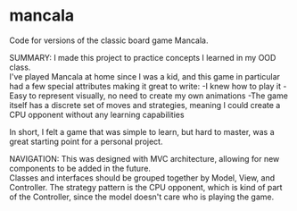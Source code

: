 # mancala
Code for versions of the classic board game Mancala.

SUMMARY:
I made this project to practice concepts I learned in my OOD class.  
I've played Mancala at home since I was a kid, and this game in particular had a few special attributes making it great to write:
-I knew how to play it 
-Easy to represent visually, no need to create my own animations
-The game itself has a discrete set of moves and strategies, meaning I could create a CPU opponent without any learning capabilities

In short, I felt a game that was simple to learn, but hard to master, was a great starting point for a personal project. 

NAVIGATION:
This was designed with MVC architecture, allowing for new components to be added in the future.  
Classes and interfaces should be grouped together by Model, View, and Controller. 
The strategy pattern is the CPU opponent, which is kind of part of the Controller, since the model doesn't care who is playing the game.
